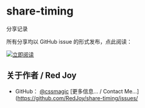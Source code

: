 # share-timing
分享记录

所有分享均以 GitHub issue 的形式发布，点此阅读：

[![立即阅读](https://cloud.githubusercontent.com/assets/1231359/13027636/6fdae1a6-d291-11e5-9126-68bd3d2ed778.png)](https://github.com/RedJoy/share-timing/issues)

## 关于作者 / Red Joy

* GitHub： [@cssmagic](https://github.com/RedJoy)
[更多信息... / Contact Me...](https://github.com/RedJoy/share-timing/issues/
